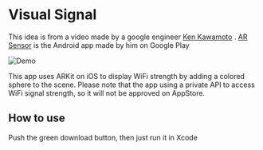 # Visual Signal

This idea is from a video made by a google engineer [Ken Kawamoto](https://www.facebook.com/ken.kawamoto.167) .
[AR Sensor](https://play.google.com/store/apps/details?id=com.ken.arsensor&rdid=com.ken.arsensor) is the Android app made by him on Google Play 

![Demo](https://github.com/vergilchoi/VisualSignal/raw/master/demo.gif)

This app uses ARKit on iOS to display WiFi strength by adding a colored sphere to the scene.
Please note that the app using a private API to access WiFi signal strength, so it will not be approved on AppStore.

## How to use

Push the green download button, then just run it in Xcode

